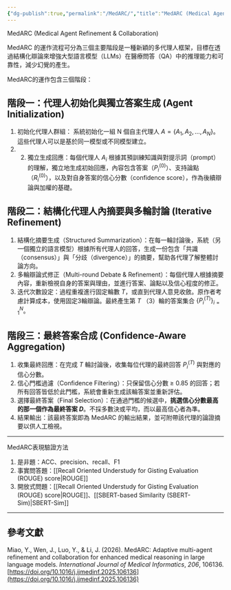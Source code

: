 ```yaml
---
{"dg-publish":true,"permalink":"/MedARC/","title":"MedARC (Medical Agent Refinement & Collaboration)","tags":["guideline","LLMAI","chatgpt","virtual-patient","OSCE"],"created":"2025-10-20T10:40","updated":"2025-10-21T22:50"}
---
```



MedARC (Medical Agent Refinement & Collaboration)

MedARC 的運作流程可分為三個主要階段是一種新穎的多代理人框架，目標在透過結構化辯論來增強大型語言模型（LLMs）在醫療問答（QA）中的推理能力和可靠性，減少幻覺的產生。

MedARC的運作包含三個階段：

## 階段一：代理人初始化與獨立答案生成 (Agent Initialization)

1. 初始化代理人群組： 系統初始化一組 N 個自主代理人 $A=\{ A_1​,A_2​,…,A_N \}$。這些代理人可以是基於同一模型或不同模型建立。
2. 2. 獨立生成回應：每個代理人 $A_i$ 根據其預訓練知識與對提示詞（prompt）的理解，獨立地生成初始回應，內容包含答案（$P_i^{(0)}$）、支持論點（$R_i^{(0)}$），以及對自身答案的信心分數（confidence score），作為後續辯論與加權的基礎。



## 階段二：結構化代理人內摘要與多輪討論 (Iterative Refinement)

1. 結構化摘要生成（Structured Summarization）：在每一輪討論後，系統（另一個獨立的語言模型）根據所有代理人的回答，生成一份包含「共識（consensus）」與「分歧（divergence）」的摘要，幫助各代理了解整體討論方向。
2. 多輪辯論式修正（Multi-round Debate & Refinement）：每個代理人根據摘要內容，重新檢視自身的答案與理由，並進行答案、論點以及信心程度的修正。
3. 迭代次數設定：過程重複進行固定輪數 $T$，或直到代理人意見收斂。原作者考慮計算成本，使用固定3輪辯論。最終產生第 $T$ （3）輪的答案集合 $\{P_i^{(T)}\}_{i=1}^N$。


## 階段三：最終答案合成 (Confidence-Aware Aggregation)

1. 收集最終回應：在完成 $T$ 輪討論後，收集每位代理的最終回答 $P_i^{(T)}$ 與對應的信心分數。
2. 信心門檻過濾（Confidence Filtering）：只保留信心分數 ≥ 0.85 的回答；若所有回答皆低於此門檻，系統會重新生成該輪答案並重新評估。
3. 選擇最終答案（Final Selection）：在通過門檻的候選中，**挑選信心分數最高的那一個作為最終答案 $D$**。不採多數決或平均，而以最高信心者為準。
4. 結果輸出：該最終答案即為 MedARC 的輸出結果，並可附帶該代理的論證摘要以供人工檢視。

---

MedARC表現驗證方法
1. 是非題：ACC、precision、recall、F1
2. 事實問答題：[[Recall Oriented Understudy for Gisting Evaluation (ROUGE) score\|ROUGE]]
3. 開放式問題：[[Recall Oriented Understudy for Gisting Evaluation (ROUGE) score\|ROUGE]]、[[SBERT-based Similarity (SBERT-Sim)\|SBERT-Sim]]


---

## 參考文獻

Miao, Y., Wen, J., Luo, Y., & Li, J. (2026). MedARC: Adaptive multi-agent refinement and collaboration for enhanced medical reasoning in large language models. _International Journal of Medical Informatics_, _206_, 106136. [https://doi.org/10.1016/j.ijmedinf.2025.106136](https://doi.org/10.1016/j.ijmedinf.2025.106136)